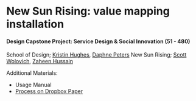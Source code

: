 # New Sun Rising: value mapping installation
#### Design Capstone Project: Service Design & Social Innovation (51 - 480)

School of Design; [Kristin Hughes](kh@andrew.cmu.edu), [Daphne Peters](dfiros@andrew.cmu.edu)
New Sun Rising; [Scott Wolovich](scott@newsunrising.org), [Zaheen Hussain](zaheen@newsunrising.org)

Additional Materials:
- Usage Manual
- [Process on Dropbox Paper](https://paper.dropbox.com/doc/Design-Capstone-New-Sun-Rising--AcTvKNCEwatKCbUQbwU3MPtlAQ-9XND6e844zzMwthJuVSAe)

